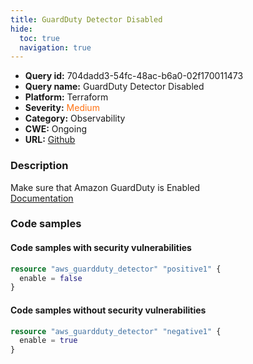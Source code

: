 ```yaml
---
title: GuardDuty Detector Disabled
hide:
  toc: true
  navigation: true
---
```


<style>
  .highlight .hll {
    background-color: #ff171742;
  }
  .md-content {
    max-width: 1100px;
    margin: 0 auto;
  }
</style>

-   **Query id:** 704dadd3-54fc-48ac-b6a0-02f170011473
-   **Query name:** GuardDuty Detector Disabled
-   **Platform:** Terraform
-   **Severity:** <span style="color:#ff7213">Medium</span>
-   **Category:** Observability
-   **CWE:** Ongoing
-   **URL:** [Github](https://github.com/Checkmarx/kics/tree/master/assets/queries/terraform/aws/guardduty_detector_disabled)

### Description
Make sure that Amazon GuardDuty is Enabled<br>
[Documentation](https://registry.terraform.io/providers/hashicorp/aws/latest/docs/resources/guardduty_detector#example-usage)

### Code samples
#### Code samples with security vulnerabilities
```tf title="Positive test num. 1 - tf file" hl_lines="2"
resource "aws_guardduty_detector" "positive1" {
  enable = false
}


```


#### Code samples without security vulnerabilities
```tf title="Negative test num. 1 - tf file"
resource "aws_guardduty_detector" "negative1" {
  enable = true
}

```
